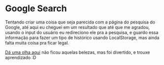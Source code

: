 # Google Search
Tentando criar uma coisa que seja parecida com a página do pesquisa do Google, até aqui eu cheguei em um resultado que até que me agradou, usando o input do usuário eu redireciono ele pra a pesquisa, e guardo essa informação para fazer um tipo de histórico usando LocalStorage, mas ainda falta muita coisa pra ficar legal.

[Dá uma olha aqui](https://artur906.github.io/Google-search-page/) não ficou aquelas belezas, mas foi divertido, e trouxe aprendizado :D 
